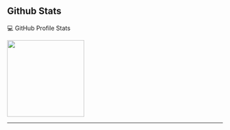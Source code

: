 ## Github Stats

 💻 GitHub Profile Stats
 
 <a href="https://github.com/leonardomteixeira">
  <img height="180em" src="https://github-readme-stats.vercel.app/api?username=leonardomteixeira&theme=midnight-purple&show_icons=true" />
</a>
 

-----


